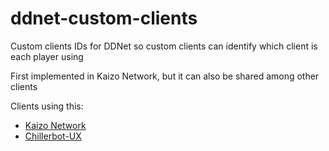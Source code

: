 # ddnet-custom-clients
Custom clients IDs for DDNet so custom clients can identify which client is each player using

First implemented in Kaizo Network, but it can also be shared among other clients

Clients using this:

* [Kaizo Network](https://github.com/M0REKZ/kaizo-network)
* [Chillerbot-UX](https://github.com/chillerbot/chillerbot-ux)
